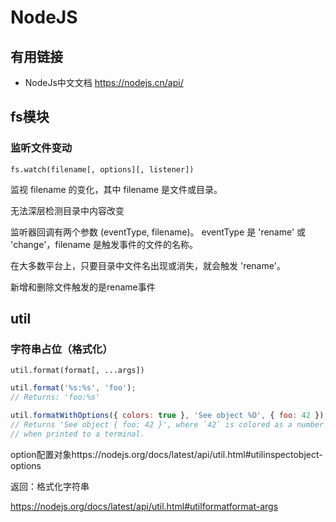 # NodeJS

## 有用链接

* NodeJs中文文档 https://nodejs.cn/api/

## fs模块

### 监听文件变动

`fs.watch(filename[, options][, listener])`

监视 filename 的变化，其中 filename 是文件或目录。

无法深层检测目录中内容改变

监听器回调有两个参数 (eventType, filename)。 eventType 是 'rename' 或 'change'，filename 是触发事件的文件的名称。

在大多数平台上，只要目录中文件名出现或消失，就会触发 'rename'。

新增和删除文件触发的是rename事件

## util

### 字符串占位（格式化）

`util.format(format[, ...args])`

```js
util.format('%s:%s', 'foo');
// Returns: 'foo:%s'

util.formatWithOptions({ colors: true }, 'See object %O', { foo: 42 });
// Returns 'See object { foo: 42 }', where `42` is colored as a number
// when printed to a terminal.
```

option配置对象https://nodejs.org/docs/latest/api/util.html#utilinspectobject-options

返回：格式化字符串

https://nodejs.org/docs/latest/api/util.html#utilformatformat-args

